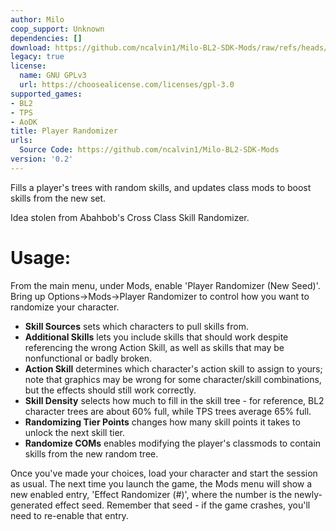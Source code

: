 ```yaml
---
author: Milo
coop_support: Unknown
dependencies: []
download: https://github.com/ncalvin1/Milo-BL2-SDK-Mods/raw/refs/heads/main/PlayerRandomizer/PlayerRandomizer_v0.2.zip
legacy: true
license:
  name: GNU GPLv3
  url: https://choosealicense.com/licenses/gpl-3.0
supported_games:
- BL2
- TPS
- AoDK
title: Player Randomizer
urls:
  Source Code: https://github.com/ncalvin1/Milo-BL2-SDK-Mods
version: '0.2'
---
```

Fills a player's trees with random skills, and
updates class mods to boost skills from the new set.

Idea stolen from Abahbob's Cross Class Skill Randomizer.

# Usage:
From the main menu, under Mods, enable 'Player
Randomizer (New Seed)'.  Bring up Options-&gt;Mods-&gt;Player
Randomizer to control how you want to randomize your
character.
  - **Skill Sources** sets which characters to pull skills
from.
  - **Additional Skills** lets you include skills that
should work despite referencing the wrong Action Skill,
as well as skills that may be nonfunctional or badly
broken.
  - **Action Skill** determines which character's action
skill to assign to yours; note that graphics may be
wrong for some character/skill combinations, but the
effects should still work correctly.
  - **Skill Density** selects how much to fill in the skill
tree - for reference, BL2 character trees are about 60%
full, while TPS trees average 65% full.
  - **Randomizing Tier Points** changes how many skill
points it takes to unlock the next skill tier.
  - **Randomize COMs** enables modifying the player's
classmods to contain skills from the new random tree.

Once you've made your choices, load your character and
start the session as usual.  The next time you launch
the game, the Mods menu will show a new enabled entry,
'Effect Randomizer (#)', where the number is the
newly-generated effect seed.  Remember that seed - if
the game crashes, you'll need to re-enable that entry.